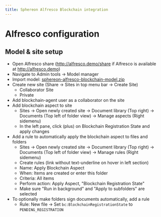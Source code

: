 ```yaml
---
title: Sphereon Alfresco Blockchain integration
---
```


# Alfresco configuration

## Model & site setup

- Open Alfresco share (http://alfresco.demo/share if Alfresco is available at http://alfresco.demo)
- Navigate to Admin tools → Model manager
- Import model: [sphereon-alfresco-blockchain-model.zip](model/sphereon-alfresco-blockchain-model.zip)
- Create new site (Share → Sites in top menu bar → Create Site)
  + Collaborator Site
  + Private
- Add blockchain-agent user as a collaborator on the site
- Add blockchain aspect to site
  + Sites → Open newly created site → Document library (Top right) → Documents (Top left of folder view) → Manage aspects (Right sidemenu)
  + In the left pane, click (plus) on Blockchain Registration State and apply changes
- Add a rule to automatically apply the blockchain aspect to files and folders
  + Sites → Open newly created site → Document library (Top right) → Documents (Top left of folder view) → Manage rules (Right sidemenu)
  + Create rules (link without text-underline on hover in left section)
  + Name: Apply Blockchain Aspect
  + When: Items are created or enter this folder
  + Criteria: All items
  + Perform action: Apply Aspect, "Blockchain Registration State"
  + Make sure "Run in background" and "Apply to subfolders" are selected
- To optionally make folders sign documents automatically, add a rule
  + Rule: New file → Set `bc:BlockchainRegistrationState` to `PENDING_REGISTRATION`
